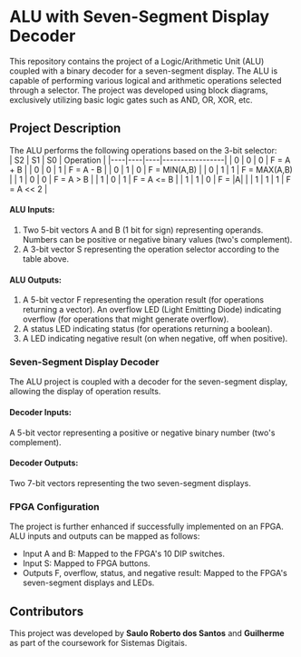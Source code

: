 # ALU with Seven-Segment Display Decoder

This repository contains the project of a Logic/Arithmetic Unit (ALU) coupled with a binary decoder for a seven-segment display. The ALU is capable of performing various logical and arithmetic operations selected through a selector. The project was developed using block diagrams, exclusively utilizing basic logic gates such as AND, OR, XOR, etc.

## Project Description
The ALU performs the following operations based on the 3-bit selector:</br>
| S2 | S1 | S0 | Operation       |
|----|----|----|-----------------|
| 0  | 0  | 0  | F = A + B       |
| 0  | 0  | 1  | F = A - B       |
| 0  | 1  | 0  | F = MIN(A,B)    |
| 0  | 1  | 1  | F = MAX(A,B)    |
| 1  | 0  | 0  | F = A > B       |
| 1  | 0  | 1  | F = A <= B      |
| 1  | 1  | 0  |  F = \|A\|      |
| 1  | 1  | 1  | F = A << 2      |

#### ALU Inputs:
1. Two 5-bit vectors A and B (1 bit for sign) representing operands. Numbers can be positive or negative binary values (two's complement).
2. A 3-bit vector S representing the operation selector according to the table above.

#### ALU Outputs:
1. A 5-bit vector F representing the operation result (for operations returning a vector).
An overflow LED (Light Emitting Diode) indicating overflow (for operations that might generate overflow).
2. A status LED indicating status (for operations returning a boolean).
3. A LED indicating negative result (on when negative, off when positive).

### Seven-Segment Display Decoder
The ALU project is coupled with a decoder for the seven-segment display, allowing the display of operation results.


#### Decoder Inputs:
A 5-bit vector representing a positive or negative binary number (two's complement).

#### Decoder Outputs:
Two 7-bit vectors representing the two seven-segment displays.


### FPGA Configuration
The project is further enhanced if successfully implemented on an FPGA. ALU inputs and outputs can be mapped as follows:

- Input A and B: Mapped to the FPGA's 10 DIP switches.
- Input S: Mapped to FPGA buttons.
- Outputs F, overflow, status, and negative result: Mapped to the FPGA's seven-segment displays and LEDs.

## Contributors
This project was developed by **Saulo Roberto dos Santos** and **Guilherme** as part of the coursework for Sistemas Digitais.
